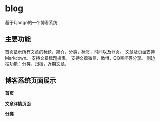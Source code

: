 # blog
基于Django的一个博客系统
## 主要功能  
首页显示所有文章的标题，简介，分类，标签，时间以及分页。
文章及页面支持Markdown。
支持文章标题搜索。
支持文章微信，微博，QQ空间等分享。
侧边栏功能：分类，归档，近期文章。
## 博客系统页面展示
**首页**

**文章详情页面**

**分类**
